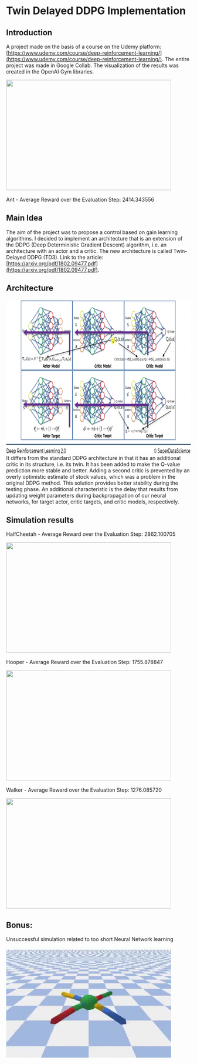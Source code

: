 # Twin Delayed DDPG Implementation
## Introduction
A project made on the basis of a course on the Udemy platform:  [https://www.udemy.com/course/deep-reinforcement-learning/](https://www.udemy.com/course/deep-reinforcement-learning/).
The entire project was made in Google Collab. The visualization of the results was created in the OpenAI Gym libraries. 

<img src="assets/Ant.gif" width="450" height="300">

Ant - Average Reward over the Evaluation Step: 2414.343556

## Main Idea
The aim of the project was to propose a control based on gain learning algorithms. I decided to implement an architecture that is an extension of the DDPG (Deep Deterministic Gradient Descent) algorithm, i.e. an architecture with an actor and a critic. 
The new architecture is called Twin-Delayed DDPG (TD3). 
Link to the article: [https://arxiv.org/pdf/1802.09477.pdf](https://arxiv.org/pdf/1802.09477.pdf).

## Architecture
<img src="assets/architecture.png" width="600" height="420">
It differs from the standard DDPG architecture in that it has an additional critic in its structure, i.e. its twin. It has been added to make the Q-value prediction more stable and better. Adding a second critic is prevented by an overly optimistic estimate of stock values, which was a problem in the original DDPG method. This solution provides better stability during the testing phase. An additional characteristic is the delay that results from updating weight parameters during backpropagation of our neural networks, for target actor, critic targets, and critic models, respectively. 

## Simulation results

HalfCheetah - Average Reward over the Evaluation Step: 2862.100705

<img src="assets/HalfCheetah.gif" width="450" height="300">

Hooper - Average Reward over the Evaluation Step: 1755.878847

<img src="assets/Hooper.gif" width="450" height="300">

Walker - Average Reward over the Evaluation Step: 1276.085720

<img src="assets/Walker.gif" width="450" height="300">

## Bonus:
Unsuccessful simulation related to too short Neural Network learning 

<img src="assets/ant_fail.gif" width="450" height="300">
